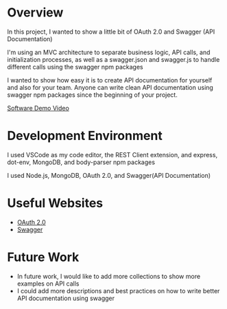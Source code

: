 # Overview

In this project, I wanted to show a little bit of OAuth 2.0 and Swagger (API Documentation)

I'm using an MVC architecture to separate business logic, API calls, and initialization processes, as well as a swagger.json and swagger.js to handle different calls using the swagger npm packages

I wanted to show how easy it is to create API documentation for yourself and also for your team. Anyone can write clean API documentation using swagger npm packages since the beginning of your project.

[Software Demo Video](https://www.youtube.com/watch?v=Oy2lRO4GZK8)

# Development Environment

I used VSCode as my code editor, the REST Client extension, and express, dot-env, MongoDB, and body-parser npm packages

I used Node.js, MongoDB, OAuth 2.0, and Swagger(API Documentation)

# Useful Websites

- [OAuth 2.0](https://oauth.net/2/)
- [Swagger](https://swagger.io/)

# Future Work

- In future work, I would like to add more collections to show more examples on API calls
- I could add more descriptions and best practices on how to write better API documentation using swagger

